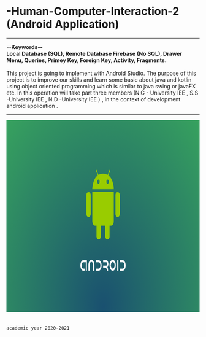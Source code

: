   # -Human-Computer-Interaction-2 (Android Application)
  <hr>
  <b> --Keywords--  <br>
  Local Database (SQL), Remote Database Firebase (No SQL),  Drawer Menu, Queries, Primey Key, Foreign Key, Activity, Fragments.
  </b>
  <br><br>
  This project is going to implement with Android Studio. The purpose of this project is to improve our skills and learn some basic about java and kotlin using object oriented
 programming which is similar to java swing or javaFX etc. In this operation will take part three members (N.G - University IEE , S.S -University IEE , N.D -University IEE ) , in  the context of development android application .
 <hr>
    
  <img src="image/androidview.jpeg" width="100%" height="500" >


                                                                        
                                                                                                           academic year 2020-2021
